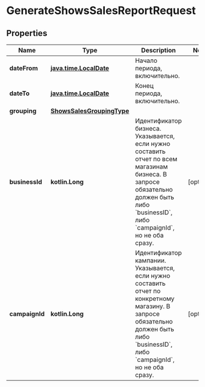 
# GenerateShowsSalesReportRequest

## Properties
| Name | Type | Description | Notes |
| ------------ | ------------- | ------------- | ------------- |
| **dateFrom** | [**java.time.LocalDate**](java.time.LocalDate.md) | Начало периода, включительно. |  |
| **dateTo** | [**java.time.LocalDate**](java.time.LocalDate.md) | Конец периода, включительно. |  |
| **grouping** | [**ShowsSalesGroupingType**](ShowsSalesGroupingType.md) |  |  |
| **businessId** | **kotlin.Long** | Идентификатор бизнеса.  Указывается, если нужно составить отчет по всем магазинам бизнеса. В запросе обязательно должен быть либо &#x60;businessID&#x60;, либо &#x60;campaignId&#x60;, но не оба сразу.  |  [optional] |
| **campaignId** | **kotlin.Long** | Идентификатор кампании.  Указывается, если нужно составить отчет по конкретному магазину. В запросе обязательно должен быть либо &#x60;businessID&#x60;, либо &#x60;campaignId&#x60;, но не оба сразу.  |  [optional] |



